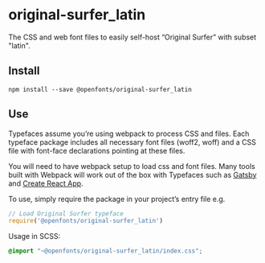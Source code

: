 
# original-surfer_latin

The CSS and web font files to easily self-host “Original Surfer” with subset "latin".

## Install

`npm install --save @openfonts/original-surfer_latin`

## Use

Typefaces assume you’re using webpack to process CSS and files. Each typeface
package includes all necessary font files (woff2, woff) and a CSS file with
font-face declarations pointing at these files.

You will need to have webpack setup to load css and font files. Many tools built
with Webpack will work out of the box with Typefaces such as [Gatsby](https://github.com/gatsbyjs/gatsby)
and [Create React App](https://github.com/facebookincubator/create-react-app).

To use, simply require the package in your project’s entry file e.g.

```javascript
// Load Original Surfer typeface
require('@openfonts/original-surfer_latin')
```

Usage in SCSS:
```scss
@import "~@openfonts/original-surfer_latin/index.css";
```
